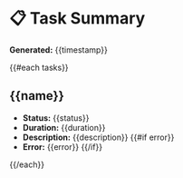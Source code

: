 # 📋 Task Summary

**Generated:** {{timestamp}}

{{#each tasks}}
## {{name}}

- **Status:** {{status}}
- **Duration:** {{duration}}
- **Description:** {{description}}
{{#if error}}
- **Error:** {{error}}
{{/if}}

{{/each}}